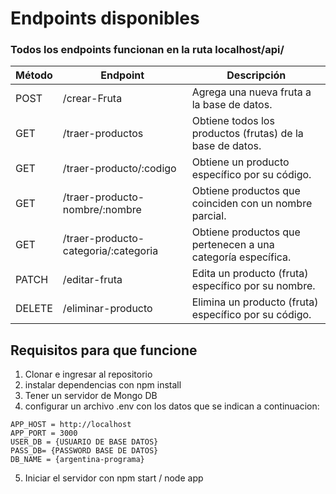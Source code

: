 # Endpoints disponibles
### Todos los endpoints funcionan en la ruta localhost/api/

| Método | Endpoint                                       | Descripción                                                        |
|--------|-----------------------------------------------|--------------------------------------------------------------------|
| POST   | /crear-Fruta                                  | Agrega una nueva fruta a la base de datos.                         |
| GET    | /traer-productos                              | Obtiene todos los productos (frutas) de la base de datos.          |
| GET    | /traer-producto/:codigo                       | Obtiene un producto específico por su código.                      |
| GET    | /traer-producto-nombre/:nombre                | Obtiene productos que coinciden con un nombre parcial.            |
| GET    | /traer-producto-categoria/:categoria          | Obtiene productos que pertenecen a una categoría específica.      |
| PATCH  | /editar-fruta                                 | Edita un producto (fruta) específico por su nombre.                |
| DELETE | /eliminar-producto                            | Elimina un producto (fruta) específico por su código.              |

## Requisitos para que funcione
1. Clonar e ingresar al repositorio
2. instalar dependencias con npm install
3. Tener un servidor de Mongo DB
4. configurar un archivo .env con los datos que se indican a continuacion:
```
APP_HOST = http://localhost
APP_PORT = 3000
USER_DB = {USUARIO DE BASE DATOS}
PASS_DB= {PASSWORD BASE DE DATOS}
DB_NAME = {argentina-programa}
```
5. Iniciar el servidor con npm start / node app